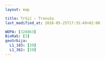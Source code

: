 ```yaml
---
layout: map

title: Tršić – Tronoša
last_modified_at: 2018-05-25T17:35:49+02:00

WDPA: [328863]
BioRaS: [3]
geoSrbija:
  L1_183: [39]
  L1_362: [29]
---
```

